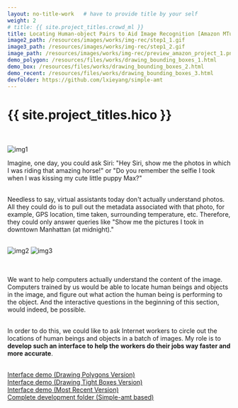 ```yaml
---
layout: no-title-work   # have to provide title by your self
weight: 2
# title: {{ site.project_titles.crowd_ml }}
title: Locating Human-object Pairs to Aid Image Recognition [Amazon MTurk-based]
image2_path: /resources/images/works/img-rec/step1_1.gif
image3_path: /resources/images/works/img-rec/step1_2.gif
image_path: /resources/images/works/img-rec/preview_amazon_project_1.png
demo_polygon: /resources/files/works/drawing_bounding_boxes_1.html
demo_box: /resources/files/works/drawing_bounding_boxes_2.html
demo_recent: /resources/files/works/drawing_bounding_boxes_3.html
devfolder: https://github.com/lxieyang/simple-amt
---
```


<h1 class="page-title" id="top">{{ site.project_titles.hico }}</h1>

<div class="works">
<div class="blog-post spacing">




<br><br>
<img class="single-img" src="{{ page.image_path }}" alt="img1"><br>

Imagine, one day, you could ask Siri: "Hey Siri, show me the photos in which I was riding that amazing horse!" or "Do you remember the selfie I took when I was kissing my cute little puppy Max?"<br><br>


Needless to say, virtual assistants today don't actually understand photos. All they could do is to pull out the metadata associated with that photo, for example, GPS location, time taken, surrounding temperature, etc. Therefore, they could only answer queries like "Show me the pictures I took in downtown Manhattan (at midnight)."<br><br>


<div class="double-img">
<img class="double-img-left" src="{{ page.image2_path }}" alt="img2">
<img class="double-img-right" src="{{ page.image3_path }}" alt="img3">
</div>

<br><br>
We want to help computers actually understand the content of the image. Computers trained by us would be able to locate human beings and objects in the image, and figure out what action the human being is performing to the object. And the interactive questions in the beginning of this section, would indeed, be possible.<br><br>

In order to do this, we could like to ask Internet workers to circle out the locations of human beings and objects in a batch of images. My role is to <strong>develop such an interface to help the workers do their jobs way faster and more accurate</strong>.<br><br>

<a href="{{ page.demo_polygon }}">Interface demo (Drawing Polygons Version)</a><br />
<a href="{{ page.demo_box }}">Interface demo (Drawing Tight Boxes Version)</a><br />
<a href="{{ page.demo_recent }}">Interface demo (Most Recent Version)</a><br />
<a href="{{ page.devfolder }}">Complete development folder (Simple-amt based)</a><br />







</div>
</div>
